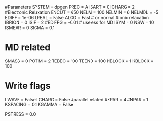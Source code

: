 #Parameters
SYSTEM  =  dpgen
PREC    =  A
ISART   =  0
ICHARG  =  2
#Electronic Relaxation 
ENCUT   =  650
NELM    =  100
NELMIN  =  6
NELMDL  =  -5
EDIFF   =  1e-06
LREAL   =  False
ALGO    =  Fast  # or normal
#Ionic relaxation
IBRION  =  0
ISIF    =  2
#EDIFFG  =  -0.01  # useless for MD
ISYM    =  0
NSW     =  10
ISMEAR  =  0
SIGMA   =  0.1
# MD related
SMASS   = 0
POTIM   = 2
TEBEG   = 100
TEEND   = 100
NBLOCK  = 1
KBLOCK  = 100
# Write flags
LWAVE    =  False
LCHARG   =  False
#parallel related
#KPAR   = 4
#NPAR    =  1
KSPACING = 0.1
KGAMMA  = False

PSTRESS = 0.0
